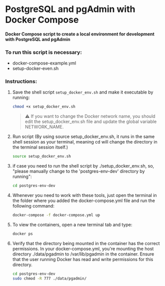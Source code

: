 # PostgreSQL and pgAdmin with Docker Compose

#### Docker Compose script to create a local environment for development with PostgreSQL and pgAdmin

### To run this script is necessary:
- docker-compose-example.yml
- setup-docker-even.sh

### Instructions:

1. Save the shell script `setup_docker_env.sh` and make it executable by running:
   ```bash
   chmod +x setup_docker_env.sh   
   ```
   >  ⚠ If you want to change the Docker network name, you should edit the setup_docker_env.sh file and update the global variable NETWORK_NAME.


2. Run script (By using source setup_docker_env.sh, it runs in the same shell session as your terminal, meaning cd will change the directory in the terminal session itself.)
   ```bash
   source setup_docker_env.sh
   ```

3. if case you need to run the shell script by ./setup_docker_env.sh, so,
"please manually change to the 'postgres-env-dev' directory by running":
   ```bash
   cd postgres-env-dev
   ```
4. Whenever you need to work with these tools, just open the terminal in the folder where you added the docker-compose.yml file and run the following command:
   ```bash
   docker-compose -f docker-compose.yml up
   ```  
5. To view the containers, open a new terminal tab and type:
   ```bash
   docker ps
   ```
6. Verify that the directory being mounted in the container has the correct permissions. In your docker-compose.yml, you're mounting the host directory ./data/pgadmin to /var/lib/pgadmin in the container. Ensure that the user running Docker has read and write permissions for this directory.
   ```bash
   cd postgres-env-dev
   sudo chmod -R 777 ./data/pgadmin/
   ```
   
